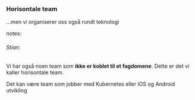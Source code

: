 ### Horisontale team

...men vi organiserer oss også rundt teknologi


notes:
###### Stian:

Vi har også noen team som **ikke er koblet til et fagdomene**. Dette er det vi kaller horisontale team. 

Det kan være team som jobber med Kubernetes eller iOS og Android utvikling


